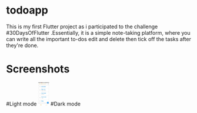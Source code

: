 # todoapp

This is my first Flutter project as i participated to the challenge #30DaysOfFlutter .Essentially, it is a simple note-taking platform, where you can write all the important to-dos edit and delete  then  tick off the tasks after they're done.

# Screenshots
#Light mode
 <img src="screenshots/light_mode1.jpg" width="30px">
#Dark mode 
